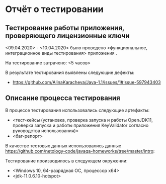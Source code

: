 # Отчёт о тестировании <KeyValidator>

## Тестирование работы приложения, проверяющего лицензионные ключи

<09.04.2020> - <10.04.2020> было проведено <функциональное, интеграционное виды тестирования> приложения <KeyValidator>.

На тестирование затрачено: <5 часов>

В результате тестирования выявлены следующие дефекты:
* <https://github.com/AlinaKaracheva/Java-1.1/issues/1#issue-597943403>


## Описание процесса тестирования

В процессе тестирования использовались следующие артефакты:
* <тест-кейсы (установка, проверка запуска и работы OpenJDK11, проверка запуска и работы приложения KeyValidator согласно руководства использования)>
* <баг-репорт>


В качестве тестовых данных использовались данные <https://github.com/netology-code/javaqa-homeworks/tree/master/intro>:


Тестирование производилось в следующем окружении:
* <Windows 10, 64-разрядная ОС, процессор х64>
* <jdk-11.0.6.10-hotspot>

